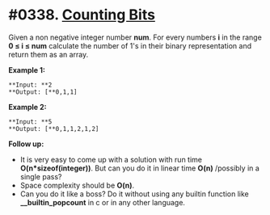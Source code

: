 # #0338. [Counting Bits](https://leetcode.com/problems/counting-bits/description/) 

Given a non negative integer number **num**. For every numbers **i** in the range **0 ≤ i ≤ num** calculate the number of 1's in their binary representation and return them as an array.

**Example 1:**
    
    
    
    **Input: **2
    **Output: [**0,1,1]

**Example 2:**
    
    
    
    **Input: **5
    **Output: [**0,1,1,2,1,2]
    

**Follow up:**

* It is very easy to come up with a solution with run time **O(n*sizeof(integer))**. But can you do it in linear time **O(n)** /possibly in a single pass?
* Space complexity should be **O(n)**.
* Can you do it like a boss? Do it without using any builtin function like **__builtin_popcount** in c or in any other language.